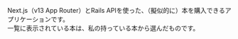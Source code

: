 Next.js（v13 App Router）とRails APIを使った、（擬似的に）本を購入できるアプリケーションです。
<br />
一覧に表示されている本は、私の持っている本から選んだものです。
